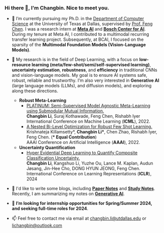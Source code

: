 ### Hi there 👋, I'm Changbin. Nice to meet you.

<!--
**Hugo101/Hugo101** is a ✨ _special_ ✨ repository because its `README.md` (this file) appears on your GitHub profile.

Here are some ideas to get you started:

- 🔭 I’m currently working on ...
- 🌱 I’m currently learning ...
- 👯 I’m looking to collaborate on ...
- 🤔 I’m looking for help with ...

- 📫 How to reach me: ...
- 😄 Pronouns: ...
- ⚡ Fun fact: ...
-->

- 🔭 I’m currently pursuing my Ph.D. in the [Department of Computer Science](https://cs.utdallas.edu/) at the University of Texas at Dallas, supervised by [Prof. Feng Chen](https://personal.utdallas.edu/~fxc190007/). I was a research intern at **[Meta AI](https://ai.meta.com/)** and **[Bosch Center for AI](https://www.bosch-ai.com/)**. During my tenure at Meta AI, I contributed to a multimodal recurring transfer learning project. Subsequently, at BCAI, I focused on the sparsity of the **Multimodal Foundation Models (Vision-Language Models)**.
  
- 🌱 My research is in the field of Deep Learning, with a focus on **low-resource learning (meta/few-shot/semi/self-supervised learning)**, **uncertainty estimation**, **robustness**, and **efficiency** in traditional CNNs and vision-language models. My goal is to ensure AI systems safe, robust, reliable and trustworthy. I’m also very interested in **Generative AI** (large language models (LLMs), and diffusion models), and exploring along these directions. 
    - **Robust Meta-Learning**
      - [PLATINUM: Semi-Supervised Model Agnostic Meta-Learning using Submodular Mutual Information.](https://proceedings.mlr.press/v162/li22k/li22k.pdf)\
	**Changbin Li**, Suraj Kothawade, Feng Chen, Rishabh Iyer
        International Conference on Machine Learning (**ICML**), 2022.
	  - [A Nested Bi-Level Optimization for Robust Few Shot Learning.](https://arxiv.org/pdf/2011.06782.pdf)\
            Krishnateja Killamsetty*, **Changbin Li\***, Chen Zhao, Rishabh Iyer, Feng Chen. (**\* Equal Contribution**) \
      AAAI Conference on Artificial Intelligence (**AAAI**), 2022.
    - **Uncertainty Quantification**
      - [Hyper Evidential Deep Learning to Quantify Composite Classification Uncertainty.](https://openreview.net/forum?id=A7t7z6g6tM)\
        **Changbin Li**, Kangshuo Li, Yuzhe Ou, Lance M. Kaplan, Audun Jøsang, Jin-Hee Cho, DONG HYUN JEONG, Feng Chen.\
        International Conference on Learning Representations (**ICLR**), 2024 

  
- 💬 I'd like to write some blogs, including **[Paper Notes](https://lichangbin.gitbook.io/paper_notes/)** and **[Study Notes](https://lichangbin.gitbook.io/studynotes/)**. Recently, I am summarizing my notes on **[Generative AI](https://lichangbin.gitbook.io/generative-models/)**.

- 👯 **I’m looking for internship opportunities for Spring/Summer 2024, and seeking full-time roles for 2024**.
  
- 📫 Feel free to contact me via email at <changbin.li@utdallas.edu> or <lichangbin@outlook.com>
